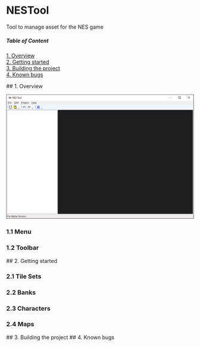 # NESTool
Tool to manage asset for the NES game

##### Table of Content  
  [1. Overview](#Overview)   
  [2. Getting started](#Gettingstarted)    
  [3. Building the project](#Buildingtheproject)    
  [4. Known bugs](#Knownbugs)     

<a name="Overview"/>
## 1. Overview

![](/Images/nestool.png)

### 1.1 Menu

### 1.2 Toolbar

<a name="Gettingstarted"/>
## 2. Getting started

### 2.1 Tile Sets

### 2.2 Banks

### 2.3 Characters

### 2.4 Maps

<a name="Buildingtheproject"/>
## 3. Building the project

<a name="Knownbugs"/>
## 4. Known bugs



